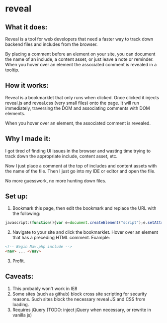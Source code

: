 <!-- This is an h1 element used for the main heading -->
reveal
======

<!-- Whoa a sneaky h2 element appears! -->
What it does:
------
Reveal is a tool for web developers that need a faster way to track down backend files and includes from the browser.

By placing a comment before an element on your site, you can document the name of an include, a content asset, or just leave a note or reminder. When you hover over an element the associated comment is revealed in a tooltip.

<!-- I can throw an image in a comment <a href="//unsplash.imgix.net/41/bXoAlw8gT66vBo1wcFoO_IMG_9181.jpg?auto=format&dpr=2&fit=crop&fm=jpg&h=220&q=50&w=330" width="330"/> -->
How it works:
------
Reveal is a bookmarklet that only runs when clicked. Once clicked it injects reveal.js and reveal.css (very small files) onto the page. 
It will run immediately, traversing the DOM and associating comments with DOM elements. 

<!-- the associated comment -->
When you hover over an element, the associated comment is revealed. 

Why I made it:
------
I got tired of finding UI issues in the browser and wasting time trying to track down the appropriate include, content asset, etc. 

Now I just place a comment at the top of includes and content assets with the name of the file. 
Then I just go into my IDE or editor and open the file. 

No more guesswork, no more hunting down files.

Set up:
------
1) Bookmark this page, then edit the bookmark and replace the URL with the following:
```javascript
javascript:(function(){var e=document.createElement("script");e.setAttribute("src","https://raw.githubusercontent.com/dmeola/reveal/master/reveal.js");document.body.appendChild(e);var t=document.createElement("link");t.setAttribute("rel","stylesheet");t.setAttribute("href","https://raw.githubusercontent.com/dmeola/reveal/master/reveal.css");t.setAttribute("type","text/css");document.body.appendChild(t)})()
```
2) Navigate to your site and click the bookmarklet. Hover over an element that has a preceding HTML comment. 
Example:
```html
<!-- Begin Nav.php include -->
<nav> ... </nav>
```
3) Profit.

<!-- Oh noes -->
Caveats:
------
1. This probably won't work in IE8
2. Some sites (such as github) block cross site scripting for security reasons. Such sites block the necessary reveal JS and CSS from loading. 
3. Requires jQuery (TODO: inject jQuery when necessary, or rewrite in vanilla js)
